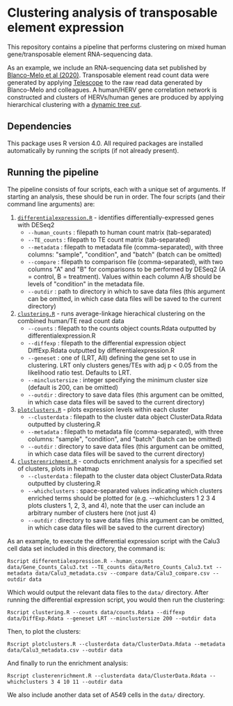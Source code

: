 # Clustering analysis of transposable element expression

This repository contains a pipeline that performs clustering on mixed human gene/transposable element RNA-sequencing data. 

As an example, we include an RNA-sequencing data set published by 
[Blanco-Melo et al (2020)](https://www.ncbi.nlm.nih.gov/geo/query/acc.cgi?acc=GSE147507). Transposable element read count data were generated by applying 
[Telescope](https://journals.plos.org/ploscompbiol/article?id=10.1371/journal.pcbi.1006453) to the raw read data generated 
by Blanco-Melo and colleagues. A human/HERV gene correlation network is constructed and clusters of HERVs/human genes are produced by applying hierarchical clustering with a 
[dynamic tree cut](https://horvath.genetics.ucla.edu/html/CoexpressionNetwork/BranchCutting/).

## Dependencies

This package uses R version 4.0. All required packages are installed automatically by running the scripts (if not already present).

## Running the pipeline

The pipeline consists of four scripts, each with a unique set of arguments. If starting an analysis, these should be run in order. The four scripts (and their command line arguments) are:

1. [`differentialexpression.R`](differentialexpression.R) - identifies differentially-expressed genes with DESeq2
    * `--human_counts` : filepath to human count matrix (tab-separated)
    * `--TE_counts` : filepath to TE count matrix (tab-separated)
    * `--metadata` : filepath to metadata file (comma-separated), with three columns: "sample", "condition", and "batch" (batch can be omitted)
    * `--compare` : filepath to comparison file (comma-separated), with two columns "A" and "B" for comparisons to be performed by DESeq2 (A = control, B = treatment). Values within each column A/B should be levels of "condition" in the metadata file.
    * `--outdir` : path to directory in which to save data files (this argument can be omitted, in which case data files will be saved to the current directory)
2. [`clustering.R`](clustering.R) - runs average-linkage hierachical clustering on the combined human/TE read count data 
    * `--counts` : filepath to the counts object counts.Rdata outputted by differentialexpression.R
    * `--diffexp` : filepath to the differential expression object DiffExp.Rdata outputted by differentialexpression.R
    * `--geneset` : one of (LRT, All) defining the gene set to use in clustering. LRT only clusters genes/TEs with adj p < 0.05 from the likelihood ratio test. Defaults to LRT.
    * `--minclustersize` : integer specifying the minimum cluster size (default is 200, can be omitted)
    * `--outdir` : directory to save data files (this argument can be omitted, in which case data files will be saved to the current directory)
3. [`plotclusters.R`](plotclusters.R) - plots expression levels within each cluster
    * `--clusterdata` : filepath to the cluster data object ClusterData.Rdata outputted by clustering.R
    * `--metadata` : filepath to metadata file (comma-separated), with three columns: "sample", "condition", and "batch" (batch can be omitted)
    * `--outdir` : directory to save data files (this argument can be omitted, in which case data files will be saved to the current directory)
4. [`clusterenrichment.R`](clusterenrichment.R) - conducts enrichment analysis for a specified set of clusters, plots in heatmap
    * `--clusterdata` : filepath to the cluster data object ClusterData.Rdata outputted by clustering.R
    * `--whichclusters` : space-separated values indicating which clusters enriched terms should be plotted for (e.g. --whichclusters 1 2 3 4 plots clusters 1, 2, 3, and 4), note that the user can include an arbitrary number of clusters here (not just 4)
    * `--outdir` : directory to save data files (this argument can be omitted, in which case data files will be saved to the current directory)
    
As an example, to execute the differential expression script with the Calu3 cell data set included in this directory, the command is:

```
Rscript differentialexpression.R --human_counts data/Gene_Counts_Calu3.txt --TE_counts data/Retro_Counts_Calu3.txt --metadata data/Calu3_metadata.csv --compare data/Calu3_compare.csv --outdir data
```

Which would output the relevant data files to the `data/` directory. After running the differential expression script, you would then run the clustering:

```
Rscript clustering.R --counts data/counts.Rdata --diffexp data/DiffExp.Rdata --geneset LRT --minclustersize 200 --outdir data
```

Then, to plot the clusters:

```
Rscript plotclusters.R --clusterdata data/ClusterData.Rdata --metadata data/Calu3_metadata.csv --outdir data
```

And finally to run the enrichment analysis:

```
Rscript clusterenrichment.R --clusterdata data/ClusterData.Rdata --whichclusters 3 4 10 11 --outdir data
```

We also include another data set of A549 cells in the `data/` directory.